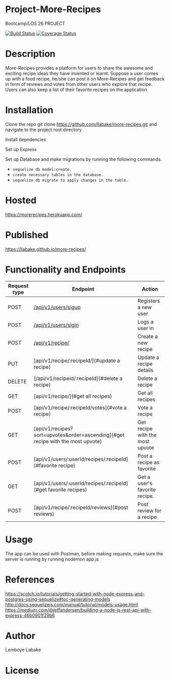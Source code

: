 <content>
<snippet>

# Project-More-Recipes

Bootcamp/LOS 26 PROJECT

[![Build Status](https://travis-ci.org/llabake/more-recipes.svg?branch=develop)](https://travis-ci.org/llabake/more-recipes) [![Coverage Status](https://coveralls.io/repos/github/llabake/more-recipes/badge.svg?branch=develop)](https://coveralls.io/github/llabake/more-recipes?branch=develop)

# Description

More-Recipes provides a platform for users to share the awesome and exciting  recipe ideas they have invented or learnt.  Suppose a user comes up with a food recipe,  he/she can post it on More-Recipes and  get feedback in form of reviews and votes from other users who explore that recipe. Users can also keep a list of their favorite recipes on the application

# Installation

Clone the repo git clone https://github.com/llabake/more-recipes.git and navigate to the project root directory

Install depndencies

Set up Express

Set up Database and make migrations by running the following commands.<br> 
- `sequelize db model:create.`
- `create necessary tables in the database.`
- `sequelize db migrate to apply changes in the table.`

# Hosted 

https://morerecipes.herokuapp.com/

# Published

https://llabake.github.io/more-recipes/

# Functionality and Endpoints

Request type | Endpoint | Action
------------ | -------- | ------
POST | [/api/v1/users/sigup](#create-user) | Registers a new user
POST | [/api/v1/users/sigin](#login) | Logs a user in
POST | [/api/v1/recipe/](#create-recipe) | Create a new recipe
PUT | [api/v1/recipe/:recipeId/](#update a recipe) | Update a recipe details
DELETE | [/api/v1/recipeid/:recipeId](#delete a recipe) | Delete a recipe
GET | [api/v1/recipe/](#get all recipes) | Get all recipes
POST | [api/v1/recipe/:recipeId/votes](#vote a recipe) | Vote a recipe
GET | [api/v1/recipes?sort=upvotes&order=ascending](#get recipe with the most upvote) | Get recipe with the most upvote
POST | [api/v1/users/:userId/recipes/:recipeId](#favorite recipe) | Post a recipe as favorite
GET | [api/v1/users/:userId/recipes/:recipeId](#get favorite recipes) | Get a user's favorite recipe.
POST | [api/v1/recipe/:recipeId/reviews](#post reviews) | Post review for a recipe
 

# Usage

The app can be used with Postman, before making requests, make sure the server is running by running nodemon app.js

# References

https://scotch.io/tutorials/getting-started-with-node-express-and-postgres-using-sequelize#toc-generating-models <br/>
http://docs.sequelizejs.com/manual/tutorial/models-usage.html </br>
https://medium.com/@jeffandersen/building-a-node-js-rest-api-with-express-46b0901f29b6</br>

# Author
Lemboye Labake

# License

</content>
</snippet>